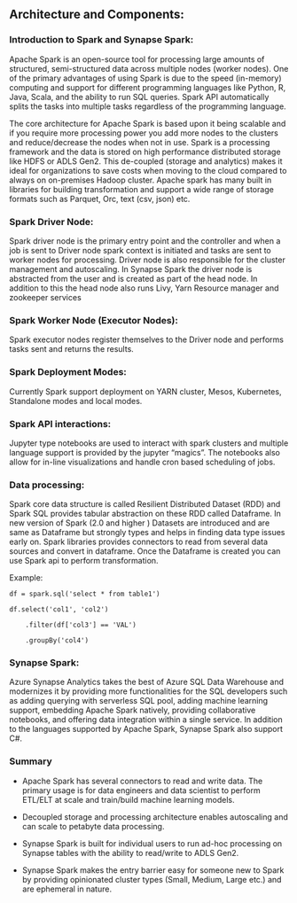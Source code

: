 ## Architecture and Components:

### Introduction to Spark and Synapse Spark:

Apache Spark is an open-source tool for processing large amounts of structured, semi-structured data across multiple nodes (worker nodes). One of the primary advantages of using Spark is due to the speed (in-memory) computing and support for different programming languages like Python, R, Java, Scala, and the ability to run SQL queries. Spark API automatically splits the tasks into multiple tasks regardless of the programming language.

The core architecture for Apache Spark is based upon it being scalable and ­if you require more processing power you add more nodes to the clusters and reduce/decrease the nodes when not in use. Spark is a processing framework and the data is stored on high performance distributed storage like HDFS or ADLS Gen2. This de-coupled (storage and analytics) makes it ideal for organizations to save costs when moving to the cloud compared to always on on-premises Hadoop cluster. Apache spark has many built in libraries for building transformation and support a wide range of storage formats such as Parquet, Orc, text (csv, json) etc.

### Spark Driver Node:

Spark driver node is the primary entry point and the controller and when a job is sent to Driver node spark context is initiated and tasks are sent to worker nodes for processing. Driver node is also responsible for the cluster management and autoscaling. In Synapse Spark the driver node is abstracted from the user and is created as part of the head node. In addition to this the head node also runs Livy, Yarn Resource manager and zookeeper services

### Spark Worker Node (Executor Nodes):

Spark executor nodes register themselves to the Driver node and performs tasks sent and returns the results.

### Spark Deployment Modes:

Currently Spark support deployment on YARN cluster, Mesos, Kubernetes, Standalone modes and local modes. 

### Spark API interactions:

Jupyter type notebooks are used to interact with spark clusters and multiple language support is provided by the jupyter “magics”. The notebooks also allow for in-line visualizations and handle cron based scheduling of jobs.

### Data processing:

Spark core data structure is called Resilient Distributed Dataset (RDD) and Spark SQL provides tabular abstraction on these RDD called Dataframe. In new version of Spark (2.0 and higher ) Datasets are introduced and are same as Dataframe but strongly types and helps in finding data type issues early on. Spark libraries provides connectors to read from several data sources and convert in dataframe. Once the Dataframe is created you can use Spark api to perform transformation.  

Example:

```spark
df = spark.sql('select * from table1')

df.select('col1', 'col2')

​    .filter(df['col3'] == 'VAL')

​    .groupBy('col4')
```

### Synapse Spark:

Azure Synapse Analytics takes the best of Azure SQL Data Warehouse and modernizes it by providing more functionalities for the SQL developers such as adding querying with serverless SQL pool, adding machine learning support, embedding Apache Spark natively, providing collaborative notebooks, and offering data integration within a single service. In addition to the languages supported by Apache Spark, Synapse Spark also support C#.

### Summary

*    Apache Spark has several connectors to read and write data. The primary usage is for data engineers and data scientist to perform ETL/ELT at scale and train/build machine learning models.

*    Decoupled storage and processing architecture enables autoscaling and can scale to petabyte data processing.

*    Synapse Spark is built for individual users to run ad-hoc processing on Synapse tables with the ability to read/write to ADLS Gen2.

*    Synapse Spark makes the entry barrier easy for someone new to Spark by providing opinionated cluster types (Small, Medium, Large etc.) and are ephemeral in nature.
